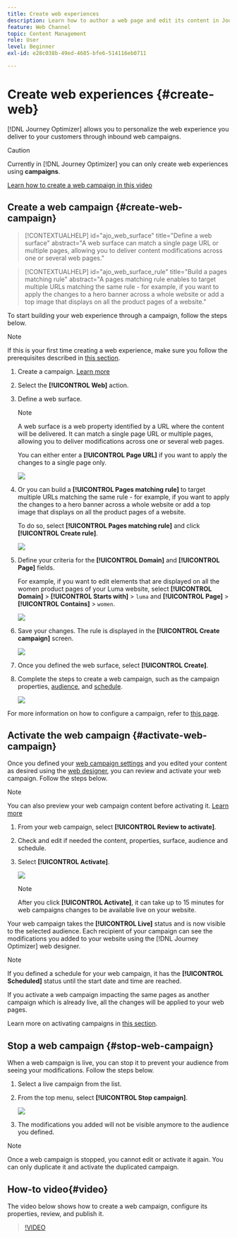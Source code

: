 ```yaml
---
title: Create web experiences
description: Learn how to author a web page and edit its content in Journey Optimizer
feature: Web Channel
topic: Content Management
role: User
level: Beginner
exl-id: e28c038b-49ed-4685-bfe6-514116eb0711

---
```

# Create web experiences {#create-web}

[!DNL Journey Optimizer] allows you to personalize the web experience you deliver to your customers through inbound web campaigns.

>[!CAUTION]
>
>Currently in [!DNL Journey Optimizer] you can only create web experiences using **campaigns**.

[Learn how to create a web campaign in this video](#video)

## Create a web campaign {#create-web-campaign}

>[!CONTEXTUALHELP]
>id="ajo_web_surface"
>title="Define a web surface"
>abstract="A web surface can match a single page URL or multiple pages, allowing you to deliver content modifications across one or several web pages."

>[!CONTEXTUALHELP]
>id="ajo_web_surface_rule"
>title="Build a pages matching rule"
>abstract="A pages matching rule enables to target multiple URLs matching the same rule - for example, if you want to apply the changes to a hero banner across a whole website or add a top image that displays on all the product pages of a website."

To start building your web experience through a campaign, follow the steps below.

>[!NOTE]
>
>If this is your first time creating a web experience, make sure you follow the prerequisites described in [this section](web-prerequisites.md).

1. Create a campaign. [Learn more](../campaigns/create-campaign.md)

1. Select the **[!UICONTROL Web]** action.

1. Define a web surface.

    >[!NOTE]
    >
    >A web surface is a web property identified by a URL where the content will be delivered. It can match a single page URL or multiple pages, allowing you to deliver modifications across one or several web pages.

    You can either enter a **[!UICONTROL Page URL]** if you want to apply the changes to a single page only.

    ![](assets/web-campaign-surface.png)
    
1. Or you can build a **[!UICONTROL Pages matching rule]** to target multiple URLs matching the same rule - for example, if you want to apply the changes to a hero banner across a whole website or add a top image that displays on all the product pages of a website.

    To do so, select **[!UICONTROL Pages matching rule]** and click **[!UICONTROL Create rule]**.

    ![](assets/web-campaign-matching-rule.png)

1. Define your criteria for the **[!UICONTROL Domain]** and **[!UICONTROL Page]** fields.

    For example, if you want to edit elements that are displayed on all the women product pages of your Luma website, select **[!UICONTROL Domain]** > **[!UICONTROL Starts with]** > `luma` and **[!UICONTROL Page]** > **[!UICONTROL Contains]** > `women`.

    ![](assets/web-pages-matching-rule.png)

1. Save your changes. The rule is displayed in the **[!UICONTROL Create campaign]** screen.

    ![](assets/web-pages-matching-rule-example.png)

1. Once you defined the web surface, select **[!UICONTROL Create]**.

1. Complete the steps to create a web campaign, such as the campaign properties, [audience](../segment/about-segments.md), and [schedule](../campaigns/create-campaign.md#schedule).

    ![](assets/web-campaign-steps.png)

For more information on how to configure a campaign, refer to [this page](../campaigns/get-started-with-campaigns.md).

## Activate the web campaign {#activate-web-campaign}

Once you defined your [web campaign settings](#configure-web-campaign) and you edited your content as desired using the [web designer](author-web.md), you can review and activate your web campaign. Follow the steps below.

>[!NOTE]
>
>You can also preview your web campaign content before activating it. [Learn more](author-web.md#test-web-campaign)

1. From your web campaign, select **[!UICONTROL Review to activate]**.

1. Check and edit if needed the content, properties, surface, audience and schedule.

1. Select **[!UICONTROL Activate]**.

    ![](assets/web-campaign-activate.png)

    >[!NOTE]
    >
    >After you click **[!UICONTROL Activate]**, it can take up to 15 minutes for web campaigns changes to be available live on your website.

Your web campaign takes the **[!UICONTROL Live]** status and is now visible to the selected audience. Each recipient of your campaign can see the modifications you added to your website using the [!DNL Journey Optimizer] web designer.

>[!NOTE]
>
>If you defined a schedule for your web campaign, it has the **[!UICONTROL Scheduled]** status until the start date and time are reached.
>
>If you activate a web campaign impacting the same pages as another campaign which is already live, all the changes will be applied to your web pages.

Learn more on activating campaigns in [this section](../campaigns/review-activate-campaign.md).

## Stop a web campaign {#stop-web-campaign}

When a web campaign is live, you can stop it to prevent your audience from seeing your modifications. Follow the steps below.

1. Select a live campaign from the list.

1. From the top menu, select **[!UICONTROL Stop campaign]**.

    ![](assets/web-campaign-stop.png)

1. The modifications you added will not be visible anymore to the audience you defined.

>[!NOTE]
>
>Once a web campaign is stopped, you cannot edit or activate it again. You can only duplicate it and activate the duplicated campaign.

## How-to video{#video}

The video below shows how to create a web campaign, configure its properties, review, and publish it.

>[!VIDEO](https://video.tv.adobe.com/v/3418800/?quality=12&learn=on)